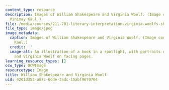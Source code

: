 ```yaml
---
content_type: resource
description: Images of William Shakespeare and Virginia Woolf. (Image courtesy of
  Vinimay Kaul.)
file: /media/courses/21l-701-literary-interpretation-virginia-woolfs-shakespeare-spring-2001/4201d353a87c6dde3adc15abf9670704_21l-701s01.jpg
file_type: image/jpeg
image_metadata:
  caption: Images of William Shakespeare and Virginia Woolf. (Image courtesy of Vinimay
    Kaul.)
  credit: ''
  image-alt: An illustration of a book in a spotlight, with portraits of William Shakespeare
    and Virginia Woolf on facing pages.
learning_resource_types: []
ocw_type: OCWImage
resourcetype: Image
title: William Shakespeare and Virginia Woolf
uid: 4201d353-a87c-6dde-3adc-15abf9670704
---
```

